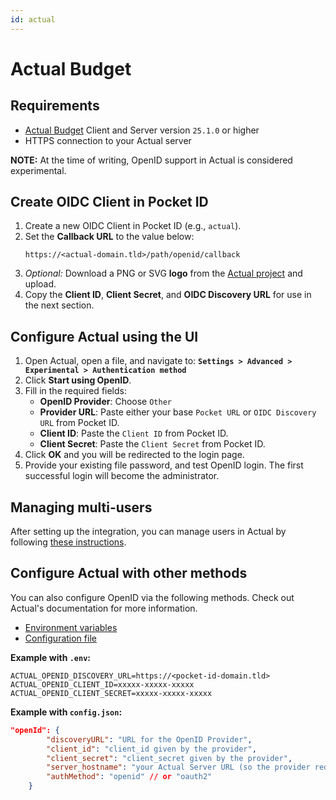 ```yaml
---
id: actual
---
```

# Actual Budget

## Requirements

- [Actual Budget](https://actualbudget.org/docs/experimental/oauth-auth) Client and Server version `25.1.0` or higher
- HTTPS connection to your Actual server

**NOTE:** At the time of writing, OpenID support in Actual is considered experimental.

## Create OIDC Client in Pocket ID
1. Create a new OIDC Client in Pocket ID (e.g., `actual`).
2. Set the **Callback URL** to the value below:
    ```
    https://<actual-domain.tld>/path/openid/callback
    ```
3. *Optional:* Download a PNG or SVG **logo** from the [Actual project](https://github.com/actualbudget/actual) and upload.
4. Copy the **Client ID**, **Client Secret**, and **OIDC Discovery URL** for use in the next section.

## Configure Actual using the UI
1. Open Actual, open a file, and navigate to:
   **`Settings > Advanced > Experimental > Authentication method`**
2. Click **Start using OpenID**.
3. Fill in the required fields:
   - **OpenID Provider**: Choose `Other`
   - **Provider URL**: Paste either your base `Pocket URL` or `OIDC Discovery URL` from Pocket ID.
   - **Client ID**: Paste the `Client ID` from Pocket ID.
   - **Client Secret**: Paste the `Client Secret` from Pocket ID.
5. Click **OK** and you will be redirected to the login page.
6. Provide your existing file password, and test OpenID login. The first successful login will become the administrator.

## Managing multi-users

After setting up the integration, you can manage users in Actual by following [these instructions](https://www.actualbudget.com/docs/experimental/multi-user).

## Configure Actual with other methods
You can also configure OpenID via the following methods. Check out Actual's documentation for more information.

- [Environment variables](https://actualbudget.org/docs/experimental/oauth-auth/#configuration-using-environment-variables)
- [Configuration file](https://actualbudget.org/docs/experimental/oauth-auth/#configuration-using-a-configuration-file)


**Example with `.env`:**
```
ACTUAL_OPENID_DISCOVERY_URL=https://<pocket-id-domain.tld>
ACTUAL_OPENID_CLIENT_ID=xxxxx-xxxxx-xxxxx
ACTUAL_OPENID_CLIENT_SECRET=xxxxx-xxxxx-xxxxx
```

**Example with `config.json`:**
```json
"openId": {
        "discoveryURL": "URL for the OpenID Provider",
        "client_id": "client_id given by the provider",
        "client_secret": "client_secret given by the provider",
        "server_hostname": "your Actual Server URL (so the provider redirects you to this)",
        "authMethod": "openid" // or "oauth2"
    }
```